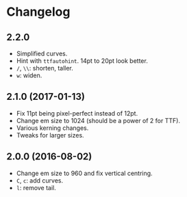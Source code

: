 Changelog
=========

2.2.0
-----

* Simplified curves.
* Hint with `ttfautohint`. 14pt to 20pt look better.
* `/`, `\\`: shorten, taller.
* `w`: widen.

2.1.0 (2017-01-13)
------------------

* Fix 11pt being pixel-perfect instead of 12pt.
* Change em size to 1024 (should be a power of 2 for TTF).
* Various kerning changes.
* Tweaks for larger sizes.

2.0.0 (2016-08-02)
------------------

* Change em size to 960 and fix vertical centring.
* `C`, `c`: add curves.
* `l`: remove tail.
